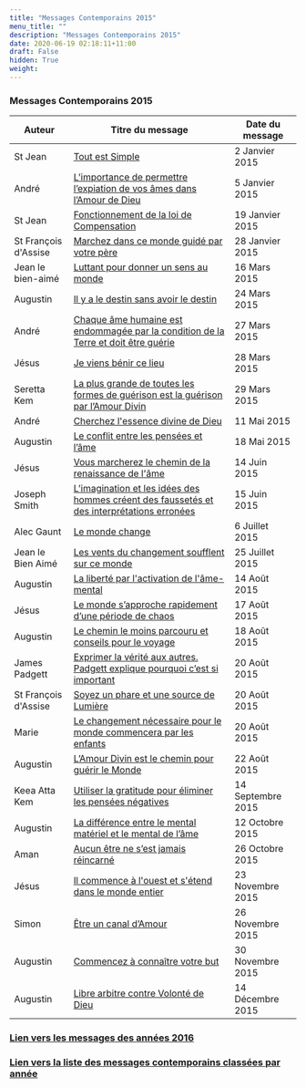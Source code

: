 ```yaml
---
title: "Messages Contemporains 2015"
menu_title: ""
description: "Messages Contemporains 2015"
date: 2020-06-19 02:18:11+11:00
draft: False
hidden: True
weight:
---
```

### Messages Contemporains 2015

**Auteur** | **Titre du message** | **Date du message**  
---|---|---
St Jean | [Tout est Simple](/fr-contemporary-messages/fr-contemporary-messages-by-date-order/fr-contemporary-messages-2015/fr-2015-1-2-1-wv-st-john/) | 2 Janvier 2015
André | [L’importance de permettre l’expiation de vos âmes dans l’Amour de Dieu](/fr-contemporary-messages/fr-contemporary-messages-by-date-order/fr-contemporary-messages-2015/fr-2015-1-5-1-af-andrew/) | 5 Janvier 2015
St Jean | [Fonctionnement de la loi de Compensation](/fr-contemporary-messages/fr-contemporary-messages-by-date-order/fr-contemporary-messages-2015/fr-2015-1-19-1-wv-st-john/) | 19 Janvier 2015
St François d'Assise | [Marchez dans ce monde guidé par votre père](/fr-contemporary-messages/fr-contemporary-messages-by-date-order/fr-contemporary-messages-2015/fr-2015-1-28-1-af-st-francis-of-assisi/) | 28 Janvier 2015
Jean le bien-aimé | [Luttant pour donner un sens au monde](/fr-contemporary-messages/fr-contemporary-messages-by-date-order/fr-contemporary-messages-2015/fr-2015-3-16-1-af-john-the-beloved/) | 16 Mars 2015
Augustin | [Il y a le destin sans avoir le destin](/fr-contemporary-messages/fr-contemporary-messages-by-date-order/fr-contemporary-messages-2015/fr-2015-3-24-1-af-augustine/) | 24 Mars 2015
André | [Chaque âme humaine est endommagée par la condition de la Terre et doit être guérie](/fr-contemporary-messages/fr-contemporary-messages-by-date-order/fr-contemporary-messages-2015/fr-2015-3-27-1-af-andrew/) | 27 Mars 2015
Jésus | [Je viens bénir ce lieu](/fr-contemporary-messages/fr-contemporary-messages-by-date-order/fr-contemporary-messages-2015/fr-2015-3-28-1-af-jesus/) | 28 Mars 2015
Seretta Kem | [La plus grande de toutes les formes de guérison est la guérison par l’Amour Divin](/fr-contemporary-messages/fr-contemporary-messages-by-date-order/fr-contemporary-messages-2015/fr-2015-3-29-1-af-seretta-kem/) | 29 Mars 2015
André | [Cherchez l'essence divine de Dieu](/fr-contemporary-messages/fr-contemporary-messages-by-date-order/fr-contemporary-messages-2015/fr-2015-5-11-1-af-andrew/) | 11 Mai 2015
Augustin | [Le conflit entre les pensées et l’âme](/fr-contemporary-messages/fr-contemporary-messages-by-date-order/fr-contemporary-messages-2015/fr-2015-5-18-1-af-augustine/) | 18 Mai 2015
Jésus | [Vous marcherez le chemin de la renaissance de l'âme](/fr-contemporary-messages/fr-contemporary-messages-by-date-order/fr-contemporary-messages-2015/fr-2015-6-14-1-af-jesus/) | 14 Juin 2015
Joseph Smith | [L’imagination et les idées des hommes créent des faussetés et des interprétations erronées](/fr-contemporary-messages/fr-contemporary-messages-by-date-order/fr-contemporary-messages-2015/fr-2015-6-15-1-af-joseph-smith/) | 15 Juin 2015
Alec Gaunt | [Le monde change](/fr-contemporary-messages/fr-contemporary-messages-by-date-order/fr-contemporary-messages-2015/fr-2015-7-6-1-af-alec-gaunt/) | 6 Juillet 2015
Jean le Bien Aimé | [Les vents du changement soufflent sur ce monde](/fr-contemporary-messages/fr-contemporary-messages-by-date-order/fr-contemporary-messages-2015/fr-2015-7-25-1-af-john-the-beloved/) | 25 Juillet 2015
Augustin | [La liberté par l'activation de l'âme-mental](/fr-contemporary-messages/fr-contemporary-messages-by-date-order/fr-contemporary-messages-2015/fr-2015-8-14-1-af-augustine/) | 14 Août 2015
Jésus | [Le monde s’approche rapidement d’une période de chaos](/fr-contemporary-messages/fr-contemporary-messages-by-date-order/fr-contemporary-messages-2015/fr-2015-8-17-1-af-jesus/) | 17 Août 2015
Augustin | [Le chemin le moins parcouru et conseils pour le voyage](/fr-contemporary-messages/fr-contemporary-messages-by-date-order/fr-contemporary-messages-2015/fr-2015-8-18-1-af-augustine/) | 18 Août 2015
James Padgett | [Exprimer la vérité aux autres. Padgett explique pourquoi c’est si important](/fr-contemporary-messages/fr-contemporary-messages-by-date-order/fr-contemporary-messages-2015/fr-2015-8-20-1-af-james-padgett/) | 20 Août 2015
St François d'Assise | [Soyez un phare et une source de Lumière](/fr-contemporary-messages/fr-contemporary-messages-by-date-order/fr-contemporary-messages-2015/fr-2015-8-20-2-af-st-francis-of-assisi/) | 20 Août 2015
Marie | [Le changement nécessaire pour le monde commencera par les enfants](/fr-contemporary-messages/fr-contemporary-messages-by-date-order/fr-contemporary-messages-2015/fr-2015-8-20-3-af-mary/) | 20 Août 2015
Augustin | [L’Amour Divin est le chemin pour guérir le Monde](/fr-contemporary-messages/fr-contemporary-messages-by-date-order/fr-contemporary-messages-2015/fr-2015-8-22-1-af-augustine/) | 22 Août 2015
Keea Atta Kem | [Utiliser la gratitude pour éliminer les pensées négatives](/fr-contemporary-messages/fr-contemporary-messages-by-date-order/fr-contemporary-messages-2015/fr-2015-9-14-1-af-keea-atta-kem/) | 14 Septembre 2015
Augustin | [La différence entre le mental matériel et le mental de l’âme](/fr-contemporary-messages/fr-contemporary-messages-by-date-order/fr-contemporary-messages-2015/fr-2015-10-12-1-af-augustine/) | 12 Octobre 2015
Aman | [Aucun être ne s’est jamais réincarné](/fr-contemporary-messages/fr-contemporary-messages-by-date-order/fr-contemporary-messages-2015/fr-2015-10-26-1-af-aman/) | 26 Octobre 2015
Jésus | [Il commence à l'ouest et s'étend dans le monde entier](/fr-contemporary-messages/fr-contemporary-messages-by-date-order/fr-contemporary-messages-2015/fr-2015-11-23-1-af-jesus/) | 23 Novembre 2015
Simon | [Être un canal d’Amour](/fr-contemporary-messages/fr-contemporary-messages-by-date-order/fr-contemporary-messages-2015/fr-2015-11-26-1-af-simon/) | 26 Novembre 2015
Augustin | [Commencez à connaître votre but](/fr-contemporary-messages/fr-contemporary-messages-by-date-order/fr-contemporary-messages-2015/fr-2015-11-30-1-af-augustine/) | 30 Novembre 2015
Augustin | [Libre arbitre contre Volonté de Dieu](/fr-contemporary-messages/fr-contemporary-messages-by-date-order/fr-contemporary-messages-2015/fr-2015-12-14-1-af-augustine/) | 14 Décembre 2015

### [**Lien vers les messages des années 2016**](/fr-contemporary-messages/fr-contemporary-messages-by-date-order/fr-contemporary-messages-2016/)

### [**Lien vers la liste des messages contemporains classées par année**](/fr-contemporary-messages/fr-contemporary-messages-by-date-order/)